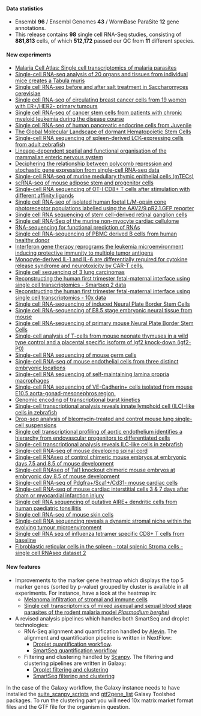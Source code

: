 #### Data statistics
- Ensembl **96** / Ensembl Genomes **43** / WormBase ParaSite **12** gene annotations.   
- This release contains **98** single cell RNA-Seq studies, consisting of **881,813** cells, of which **512,172** passed
  our QC from **11** different species.

#### New experiments
- [Malaria Cell Atlas: Single cell transcriptomics of malaria parasites](https://www.ebi.ac.uk/gxa/sc/experiments/E-CURD-2)
- [Single-cell RNA-seq analysis of 20 organs and tissues from individual mice creates a Tabula muris](https://www.ebi.ac.uk/gxa/sc/experiments/E-ENAD-15)
- [Single cell RNA-seq before and after salt treatment in Saccharomyces cerevisiae](https://www.ebi.ac.uk/gxa/sc/experiments/E-GEOD-102475)
- [Single cell RNA-seq of circulating breast cancer cells from 19 women with ER+/HER2- primary tumours](https://www.ebi.ac.uk/gxa/sc/experiments/E-GEOD-75367)
- [Single cell RNA-seq of cancer stem cells from patients with chronic myeloid leukemia during the disease course](https://www.ebi.ac.uk/gxa/sc/experiments/E-GEOD-76312)
- [Single cell RNA-seq of human pancreatic endocrine cells from Juvenile](https://www.ebi.ac.uk/gxa/sc/experiments/E-GEOD-83139)
- [The Global Molecular Landscape of dormant Hematopoietic Stem Cells](https://www.ebi.ac.uk/gxa/sc/experiments/E-MTAB-4547)
- [Single-cell RNA sequencing of spleen-derived LCK-expressing cells from adult zebrafish](https://www.ebi.ac.uk/gxa/sc/experiments/E-MTAB-4617)
- [Lineage-dependent spatial and functional organisation of the mammalian enteric nervous system](https://www.ebi.ac.uk/gxa/sc/experiments/E-MTAB-5553)
- [Deciphering the relationship between polycomb repression and stochastic gene expression from single-cell RNA-seq data](https://www.ebi.ac.uk/gxa/sc/experiments/E-MTAB-5661)
- [Single-cell RNA-seq of murine medullary thymic epithelial cells (mTECs)](https://www.ebi.ac.uk/gxa/sc/experiments/E-MTAB-5727)
- [scRNA-seq of mouse adipose stem and progenitor cells](https://www.ebi.ac.uk/gxa/sc/experiments/E-MTAB-5802)
- [Single-cell RNA sequencing of OT-I CD8+ T cells after stimulation with different affinity ligands](https://www.ebi.ac.uk/gxa/sc/experiments/E-MTAB-6051)
- [Single cell RNA-seq of isolated human foetal L/M-opsin cone photoreceptor populations labelled using the AAV2/9.pR2.1.GFP reporter](https://www.ebi.ac.uk/gxa/sc/experiments/E-MTAB-6058)
- [Single cell RNA sequencing of stem cell-derived retinal ganglion cells](https://www.ebi.ac.uk/gxa/sc/experiments/E-MTAB-6108)
- [Single cell RNA-Seq of the murine non-myocyte cardiac cellulome](https://www.ebi.ac.uk/gxa/sc/experiments/E-MTAB-6173)
- [RNA-sequencing for functional prediction of RNAs](https://www.ebi.ac.uk/gxa/sc/experiments/E-MTAB-6385)
- [Single cell RNA-sequencing of PBMC derived B cells from human healthy donor](https://www.ebi.ac.uk/gxa/sc/experiments/E-MTAB-6386)
- [Interferon gene therapy reprograms the leukemia microenvironment inducing protective immunity to multiple tumor antigens](https://www.ebi.ac.uk/gxa/sc/experiments/E-MTAB-6487)
- [Monocyte-derived IL-1 and IL-6 are differentially required for cytokine release syndrome and neurotoxicity by CAR-T cells.](https://www.ebi.ac.uk/gxa/sc/experiments/E-MTAB-6505)
- [Single cell sequencing of 3 lung carcinomas](https://www.ebi.ac.uk/gxa/sc/experiments/E-MTAB-6653)
- [Reconstructing the human first trimester fetal-maternal interface using single cell transcriptomics - Smartseq 2 data](https://www.ebi.ac.uk/gxa/sc/experiments/E-MTAB-6678)
- [Reconstructing the human first trimester fetal-maternal interface using single cell transcriptomics - 10x data](https://www.ebi.ac.uk/gxa/sc/experiments/E-MTAB-6701)
- [Single cell RNA-sequencing of induced Neural Plate Border Stem Cells](https://www.ebi.ac.uk/gxa/sc/experiments/E-MTAB-6911)
- [Single cell RNA-sequencing of E8.5 stage embryonic neural tissue from mouse](https://www.ebi.ac.uk/gxa/sc/experiments/E-MTAB-6912)
- [Single cell RNA-sequencing of primary mouse Neural Plate Border Stem Cells](https://www.ebi.ac.uk/gxa/sc/experiments/E-MTAB-6925)
- [Single-cell analysis of T-cells from mouse neonate thymuses in a wild type control and a placental specific isoform of Igf2 knock-down (igf2-P0)](https://www.ebi.ac.uk/gxa/sc/experiments/E-MTAB-6945)
- [Single-cell RNA sequencing of mouse germ cells](https://www.ebi.ac.uk/gxa/sc/experiments/E-MTAB-6946)
- [Single-cell RNA-seq of mouse endothelial cells from three distinct embryonic locations](https://www.ebi.ac.uk/gxa/sc/experiments/E-MTAB-6970)
- [Single-cell RNA sequencing of self-maintaining lamina propria macrophages](https://www.ebi.ac.uk/gxa/sc/experiments/E-MTAB-6976)
- [Single-cell RNA sequencing of VE-Cadherin+ cells isolated from mouse E10.5 aorta-gonad-mesonephros region.](https://www.ebi.ac.uk/gxa/sc/experiments/E-MTAB-6987)
- [Genomic encoding of transcriptional burst kinetics](https://www.ebi.ac.uk/gxa/sc/experiments/E-MTAB-7098)
- [Single-cell transcriptional analysis reveals innate lymphoid cell (ILC)-like cells in zebrafish](https://www.ebi.ac.uk/gxa/sc/experiments/E-MTAB-7117)
- [Drop-seq analysis of bleomycin-treated and control mouse lung single-cell suspensions](https://www.ebi.ac.uk/gxa/sc/experiments/E-MTAB-7142)
- [Single cell transcriptional profiling of aortic endothelium identifies a hierarchy from endovascular progenitors to differentiated cells](https://www.ebi.ac.uk/gxa/sc/experiments/E-MTAB-7149)
- [Single-cell transcriptional analysis reveals ILC-like cells in zebrafish](https://www.ebi.ac.uk/gxa/sc/experiments/E-MTAB-7159)
- [Single-cell RNA-seq of mouse developing spinal cord](https://www.ebi.ac.uk/gxa/sc/experiments/E-MTAB-7320)
- [Single-cell RNAseq of control chimeric mouse embryos at embryonic days 7.5 and 8.5 of mouse development](https://www.ebi.ac.uk/gxa/sc/experiments/E-MTAB-7324)
- [Single-cell RNAseq of Tal1 knockout chimeric mouse embryos at embryonic day 8.5 of mouse development](https://www.ebi.ac.uk/gxa/sc/experiments/E-MTAB-7325)
- [Single-cell RNA-seq of Pdgfra+/Sca1+/Cd31- mouse cardiac cells](https://www.ebi.ac.uk/gxa/sc/experiments/E-MTAB-7365)
- [Single-cell RNA-seq of mouse cardiac interstitial cells 3 & 7 days after sham or myocardial infarction injury](https://www.ebi.ac.uk/gxa/sc/experiments/E-MTAB-7376)
- [Single cell RNA sequencing of putative AIRE+ dendritic cells from human paediatric tonsillitis](https://www.ebi.ac.uk/gxa/sc/experiments/E-MTAB-7381)
- [Single cell RNA-seq of mouse skin cells](https://www.ebi.ac.uk/gxa/sc/experiments/E-MTAB-7417)
- [Single-cell RNA sequencing reveals a dynamic stromal niche within the evolving tumour microenvironment](https://www.ebi.ac.uk/gxa/sc/experiments/E-MTAB-7427)
- [Single cell RNA seq of influenza tetramer specific CD8+ T cells from baseline](https://www.ebi.ac.uk/gxa/sc/experiments/E-MTAB-7606)
- [Fibroblastic reticular cells in the spleen - total splenic Stroma cells - single cell RNAseq dataset 2](https://www.ebi.ac.uk/gxa/sc/experiments/E-MTAB-7703)


#### New features
- Improvements to the marker gene heatmap which displays the top 5 marker genes (sorted by p-value) grouped by cluster is available in all experiments. For instance, have a look at the heatmap in:
  - [Melanoma infiltration of stromal and immune cells ](https://www.ebi.ac.uk/gxa/sc/experiments/E-EHCA-2/results/marker-genes)
  - [Single cell transcriptomics of mixed asexual and sexual blood stage parasites of the rodent malaria model *Plasmodium berghei*](https://www.ebi.ac.uk/gxa/sc/experiments/E-ENAD-16/results/marker-genes)
- A revised analysis pipelines which handles both SmartSeq and droplet technologies:
  - RNA-Seq alignment and quantification handled by [Alevin](https://salmon.readthedocs.io/en/latest/alevin.html). The alignment and quantification pipeline is written in NextFlow:
      - [Droplet quantification workflow](https://github.com/ebi-gene-expression-group/scxa-droplet-quantification-workflow/tree/dd1e3e021ccc08d458928cce93f4f5f0a76284e0).
      - [SmartSeq quantification workflow](https://github.com/ebi-gene-expression-group/scxa-smartseq-quantification-workflow/tree/9fb5a1b3eddf3e236a2b140d3a841366df31fa67)
  - Filtering and clustering handled by [Scanpy](https://scanpy.readthedocs.io/en/stable/). The filtering and clustering pipelines are written in Galaxy:
      - [Droplet filtering and clustering](https://raw.githubusercontent.com/ebi-gene-expression-group/scxa-workflows/23d2ce059e3b2d00b1ca9fc2806280527bad31ae/w_smart-seq_clustering/scanpy_clustering_workflow.json)
      - [SmartSeq filtering and clustering](https://raw.githubusercontent.com/ebi-gene-expression-group/scxa-workflows/23d2ce059e3b2d00b1ca9fc2806280527bad31ae/w_smart-seq_clustering/scanpy_clustering_workflow.json)

In the case of the Galaxy workflow, the Galaxy instance needs to have installed the [suite_scanpy_scripts](http://toolshed.g2.bx.psu.edu/view/ebi-gxa/suite_scanpy_scripts) and [gtf2gene_list](https://toolshed.g2.bx.psu.edu/view/ebi-gxa/gtf2gene_list) Galaxy Toolshed packages. To run the clustering part you will need 10x matrix market format files and the GTF file for the organism in question.
